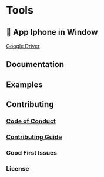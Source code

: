 # Tools

## 📱 App Iphone in Window

<a href="">Google Driver</a>

## Documentation



## Examples


## Contributing



### [Code of Conduct](https://code.fb.com/codeofconduct)


### [Contributing Guide](https://reactjs.org/contributing/how-to-contribute.html)


### Good First Issues



### License


